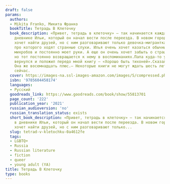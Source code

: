 ```yaml
---
draft: false
params:
  authors:
  - Mikita Franko, Микита Франко
  bookTitle: Тетрадь В Клеточку
  book_description: «Привет, тетрадь в клеточку» — так начинается каждая запись в
    дневнике Ильи, который он начал вести после переезда. В новом городе Илья очень
    хочет найти друзей, но с ним разговаривают только девочка-мигрантка и одноклассник,
    про которого ходят странные слухи. Илья очень хочет казаться обычным, но боится
    микробов и постоянно моет руки. А еще он очень хочет забыть о страшном Дне S,
    но тот постоянно возвращается к нему в воспоминаниях.Папа куда-то уходил. Потом
    вернулся и положил передо мной книгу — «Хорошо быть тихоней».Сказал:— Прочитай.—
    Она же восемнадцать плюс.— Некоторые книги не могут ждать шесть лет. Они нужны
    сейчас.
  cover: https://images-na.ssl-images-amazon.com/images/S/compressed.photo.goodreads.com/books/1603901264i/55813701.jpg
  isbn: '9785604458174'
  languages:
  - Русский
  goodreads_link: https://www.goodreads.com/book/show/55813701
  page_count: '222'
  publication_year: '2021'
  russian_audioversion: 'no'
  russian_translation_status: exists
  short_book_description: «Привет, тетрадь в клеточку» — так начинается каждая запись
    в дневнике Ильи, который он начал вести после переезда. В новом городе Илья очень
    хочет найти друзей, но с ним разговаривают только...
  slug: tetrad-v-kletochku-0a4612fe
  tags:
  - LGBTQ+
  - Russia
  - Russian literature
  - fiction
  - queer
  - young adult (YA)
title: Тетрадь В Клеточку
type: books
---
```

